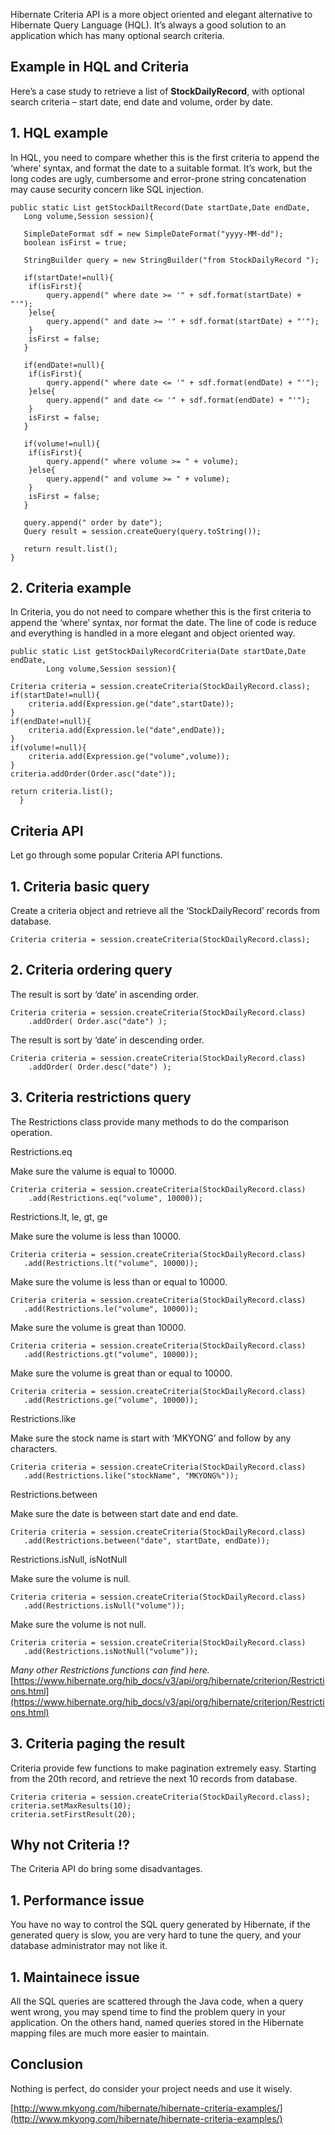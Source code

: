 Hibernate Criteria API is a more object oriented and elegant alternative to Hibernate Query Language (HQL). It’s always a good solution to an application which has many optional search criteria.

## Example in HQL and Criteria

Here’s a case study to retrieve a list of **StockDailyRecord**, with optional search criteria – start date, end date and volume, order by date.

## 1\. HQL example

In HQL, you need to compare whether this is the first criteria to append the ‘where’ syntax, and format the date to a suitable format. It’s work, but the long codes are ugly, cumbersome and error-prone string concatenation may cause security concern like SQL injection.

    public static List getStockDailtRecord(Date startDate,Date endDate,
       Long volume,Session session){

       SimpleDateFormat sdf = new SimpleDateFormat("yyyy-MM-dd");
       boolean isFirst = true;

       StringBuilder query = new StringBuilder("from StockDailyRecord ");

       if(startDate!=null){
    	if(isFirst){
    		query.append(" where date >= '" + sdf.format(startDate) + "'");
    	}else{
    		query.append(" and date >= '" + sdf.format(startDate) + "'");
    	}
    	isFirst = false;
       }

       if(endDate!=null){
    	if(isFirst){
    		query.append(" where date <= '" + sdf.format(endDate) + "'");
    	}else{
    		query.append(" and date <= '" + sdf.format(endDate) + "'");
    	}
    	isFirst = false;
       }

       if(volume!=null){
    	if(isFirst){
    		query.append(" where volume >= " + volume);
    	}else{
    		query.append(" and volume >= " + volume);
    	}
    	isFirst = false;
       }

       query.append(" order by date");
       Query result = session.createQuery(query.toString());

       return result.list();
    }

## 2\. Criteria example

In Criteria, you do not need to compare whether this is the first criteria to append the ‘where’ syntax, nor format the date. The line of code is reduce and everything is handled in a more elegant and object oriented way.

    public static List getStockDailyRecordCriteria(Date startDate,Date endDate,
            Long volume,Session session){

    Criteria criteria = session.createCriteria(StockDailyRecord.class);
    if(startDate!=null){
    	criteria.add(Expression.ge("date",startDate));
    }
    if(endDate!=null){
    	criteria.add(Expression.le("date",endDate));
    }
    if(volume!=null){
    	criteria.add(Expression.ge("volume",volume));
    }
    criteria.addOrder(Order.asc("date"));

    return criteria.list();
      }

## Criteria API

Let go through some popular Criteria API functions.

## 1\. Criteria basic query

Create a criteria object and retrieve all the ‘StockDailyRecord’ records from database.

    Criteria criteria = session.createCriteria(StockDailyRecord.class);

## 2\. Criteria ordering query

The result is sort by ‘date’ in ascending order.

    Criteria criteria = session.createCriteria(StockDailyRecord.class)
        .addOrder( Order.asc("date") );

The result is sort by ‘date’ in descending order.

    Criteria criteria = session.createCriteria(StockDailyRecord.class)
        .addOrder( Order.desc("date") );

## 3\. Criteria restrictions query

The Restrictions class provide many methods to do the comparison operation.

Restrictions.eq

Make sure the valume is equal to 10000.

    Criteria criteria = session.createCriteria(StockDailyRecord.class)
        .add(Restrictions.eq("volume", 10000));

Restrictions.lt, le, gt, ge

Make sure the volume is less than 10000.

    Criteria criteria = session.createCriteria(StockDailyRecord.class)
       .add(Restrictions.lt("volume", 10000));

Make sure the volume is less than or equal to 10000.

    Criteria criteria = session.createCriteria(StockDailyRecord.class)
       .add(Restrictions.le("volume", 10000));

Make sure the volume is great than 10000.

    Criteria criteria = session.createCriteria(StockDailyRecord.class)
       .add(Restrictions.gt("volume", 10000));

Make sure the volume is great than or equal to 10000.

    Criteria criteria = session.createCriteria(StockDailyRecord.class)
       .add(Restrictions.ge("volume", 10000));

Restrictions.like

Make sure the stock name is start with ‘MKYONG’ and follow by any characters.

    Criteria criteria = session.createCriteria(StockDailyRecord.class)
       .add(Restrictions.like("stockName", "MKYONG%"));

Restrictions.between

Make sure the date is between start date and end date.

    Criteria criteria = session.createCriteria(StockDailyRecord.class)
       .add(Restrictions.between("date", startDate, endDate));

Restrictions.isNull, isNotNull

Make sure the volume is null.

    Criteria criteria = session.createCriteria(StockDailyRecord.class)
       .add(Restrictions.isNull("volume"));

Make sure the volume is not null.

    Criteria criteria = session.createCriteria(StockDailyRecord.class)
       .add(Restrictions.isNotNull("volume"));

_Many other Restrictions functions can find here._  
[https://www.hibernate.org/hib_docs/v3/api/org/hibernate/criterion/Restrictions.html](https://www.hibernate.org/hib_docs/v3/api/org/hibernate/criterion/Restrictions.html)

## 3\. Criteria paging the result

Criteria provide few functions to make pagination extremely easy. Starting from the 20th record, and retrieve the next 10 records from database.

    Criteria criteria = session.createCriteria(StockDailyRecord.class);
    criteria.setMaxResults(10);
    criteria.setFirstResult(20);

## Why not Criteria !?

The Criteria API do bring some disadvantages.

## 1\. Performance issue

You have no way to control the SQL query generated by Hibernate, if the generated query is slow, you are very hard to tune the query, and your database administrator may not like it.

## 1\. Maintainece issue

All the SQL queries are scattered through the Java code, when a query went wrong, you may spend time to find the problem query in your application. On the others hand, named queries stored in the Hibernate mapping files are much more easier to maintain.

## Conclusion

Nothing is perfect, do consider your project needs and use it wisely.

[http://www.mkyong.com/hibernate/hibernate-criteria-examples/](http://www.mkyong.com/hibernate/hibernate-criteria-examples/)
